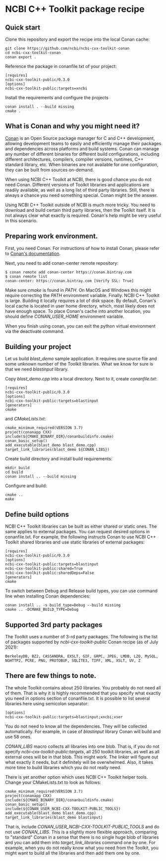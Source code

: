 
# NCBI C++ Toolkit package recipe

## Quick start

Clone this repository and export the recipe into the local Conan cache:

    git clone https://github.com/ncbi/ncbi-cxx-toolkit-conan
    cd ncbi-cxx-toolkit-conan
    conan export .

Reference the package in conanfile.txt of your project:

    [requires]
    ncbi-cxx-toolkit-public/0.3.0
    [options]
    ncbi-cxx-toolkit-public:targets=xncbi

Install the requirements and configure the projects

    conan install . --build missing
    cmake .

## What is Conan and why you might need it?

[Conan](https://docs.conan.io/en/latest/) is an Open Source package manager for C and C++ development, 
allowing development teams to easily and efficiently
manage their packages and dependencies across platforms and build systems. Conan can manage any number of different 
binaries for different build configurations, including different architectures, compilers, compiler versions, runtimes, 
C++ standard library, etc. When binaries are not available for one configuration, they can be built from sources on-demand.

When using NCBI C++ Toolkit at NCBI, there is good chance you do not need Conan. 
Different versions of Toolkit libraries and applications are readily available, as well as a long list of third party libraries. 
Still, there is always a chance you need something special. Conan might be the answer.

Using NCBI C++ Toolkit outside of NCBI is much more tricky. You need to download and build certain third party libraries, 
then the Toolkit itself. It is not always clear what exactly is required. Conan's help might be very useful in this scenario.


## Preparing work environment.

First, you need Conan. For instructions of how to install Conan, please refer to [Conan's documentation](https://docs.conan.io/en/latest/installation.html).

Next, you need to add conan-center remote repository:

    $ conan remote add conan-center https://conan.bintray.com
    $ conan remote list
    conan-center: https://conan.bintray.com [Verify SSL: True]



Make sure *cmake* is found in *PATH*. On MacOS and Windows this might require correcting the *PATH* environment variable.
Finally. NCBI C++ Toolkit is large. Building it locally requires a lot of disk space. By default, Conan's local cache is located 
in user home directory, which, most likely does not have enough space. To place Conan's cache into another location, 
you should define *CONAN_USER_HOME* environment variable.

When you finish using conan, you can exit the python virtual environment via the deactivate command.

## Building your project

Let us build *blast_demo* sample application. It requires one source file and some unknown number of the Toolkit libraries. 
What we know for sure is that we need *blastinput* library.

Copy *blast_demo.cpp* into a local directory. Next to it, create *conanfile.txt*:

    [requires]
    ncbi-cxx-toolkit-public/0.3.0
    [options]
    ncbi-cxx-toolkit-public:targets=blastinput
    [generators]
    cmake


and *CMakeLists.txt*:

    cmake_minimum_required(VERSION 3.7)
    project(conanapp CXX)
    include(${CMAKE_BINARY_DIR}/conanbuildinfo.cmake)
    conan_basic_setup()
    add_executable(blast_demo blast_demo.cpp)
    target_link_libraries(blast_demo ${CONAN_LIBS})


Create build directory and install build requirements:

    mkdir build
    cd build
    conan install .. --build missing


Configure and build:

    cmake ..
    make




## Define build options

NCBI C++ Toolkit libraries can be built as either shared or static ones. The same applies to external packages. 
You can request desired options in conanfile.txt. For example, the following instructs Conan to use NCBI C++ Toolkit 
shared libraries and use static libraries of external packages:

    [requires]
    ncbi-cxx-toolkit-public/0.3.0
    [options]
    ncbi-cxx-toolkit-public:targets=blastinput
    ncbi-cxx-toolkit-public:shared=True
    ncbi-cxx-toolkit-public:sharedDeps=False
    [generators]
    cmake


To switch between Debug and Release build types, you can use command line when installing Conan dependencies:

    conan install .. -s build_type=Debug --build missing
    cmake .. -DCMAKE_BUILD_TYPE=Debug


## Supported 3rd party packages

The Toolkit uses a number of 3-rd party packages. The following is the list of packages supported by *ncbi-cxx-toolkit-public* 
Conan recipe (as of July 2021):

    BerkeleyDB, BZ2, CASSANDRA, EXSLT, GIF, GRPC, JPEG, LMDB, LZO, MySQL, NGHTTP2, PCRE, PNG, PROTOBUF, SQLITE3, TIFF, XML, XSLT, UV, Z



## There are few things to note.

The whole Toolkit contains about 250 libraries. You probably do not need all of them. That is why it is highly 
recommended that you specify what exactly you need in options section of conanfile.txt. It is possible to list 
several libraries here using semicolon separator:

    [options]
    ncbi-cxx-toolkit-public:targets=blastinput;xncbi;xser


You do not need to know all the dependencies. They will be collected automatically. For example, in case of *blastinput* 
library Conan will build and use 58 ones.

*CONAN_LIBS* macro collects all libraries into one blob. That is, if you do not specify *ncbi-cxx-toolkit-public:targets*, 
all 250 toolkit libraries, as well as all external ones will be in that blob. This might work. The linker will figure out 
what exactly it needs, but it definitely will be overwhelmed. Also, it takes more time to build libraries which you do not really need.

There is yet another option which uses NCBI C++ Toolkit helper tools. Change your CMakeLists.txt to look as follows:

    cmake_minimum_required(VERSION 3.7)
    project(conanapp CXX)
    include(${CMAKE_BINARY_DIR}/conanbuildinfo.cmake)
    conan_basic_setup()
    include(${CONAN_USER_NCBI-CXX-TOOLKIT-PUBLIC_TOOLS}) 
    add_executable(blast_demo blast_demo.cpp)
    target_link_libraries(blast_demo blastinput)

That is, include *CONAN_USER_NCBI-CXX-TOOLKIT-PUBLIC_TOOLS* and do not use *CONAN_LIBS*. This is a slightly more flexible approach, 
comparing to "standard" Conan in a sense that there is no single huge blob of libraries and you can add them into 
*target_link_libraries* command one by one. For example, when you do not really know what you need from the Toolkit, 
you might want to build all the libraries and then add them one by one.










